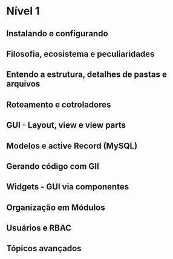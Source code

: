 # Nível 1

## Instalando e configurando

## Filosofia, ecosistema e peculiaridades 

## Entendo a estrutura, detalhes de pastas e arquivos

## Roteamento e cotroladores

## GUI - Layout, view e view parts

## Modelos e active Record (MySQL)

## Gerando código com GII

## Widgets - GUI via componentes

## Organização em Módulos

## Usuários e RBAC

## Tópicos avançados


